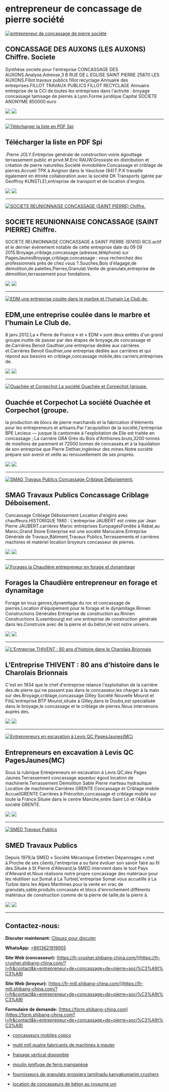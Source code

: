 # entrepreneur de concassage de pierre société

<a href="https://swt.shibang-china.com/?l=fr&img&k=entrepreneur+de+concassage+de+pierre+soci%C3%A9t%C3%A9" target="_blank">![entrepreneur de concassage de pierre société](http://static.shibang-china.com/all-800x300/261.jpg)</a>

## CONCASSAGE DES AUXONS (LES AUXONS) Chiffre. Societe
Synthèse societe pour l&#39;entreprise CONCASSAGE DES AUXONS.Analyse.Adresse,3 B RUE DE L EGLISE SAINT PIERRE 25870 LES AUXONS.Fillot travaux publics fillot recyclage Annuaire des entreprises.FILLOT TRAVAUX PUBLICS FILLOT RECYCLAGE Annuaire entreprise de la CCI de.toutes les entreprises dans l&#39;activité : broyage concassage tamisage de pierres à Lyon.Forme juridique Capital SOCIETE ANONYME 850000 euro


<a href="https://whatsapp.shibangsoft.com/WhatsApp.php" target="_blank" title="WhatsApp">![](http://static.shibang-china.com/icon/whatsapp.png)</a> <a href="https://swt.shibang-china.com/?l=fr&icon&k=entrepreneur+de+concassage+de+pierre+soci%C3%A9t%C3%A9" target="_blank">![](http://static.shibang-china.com/icon/chat-fr.png)</a>

---

<a href="https://swt.shibang-china.com/?l=fr&img&k=entrepreneur+de+concassage+de+pierre+soci%C3%A9t%C3%A9" target="_blank">![Télécharger la liste en PDF Spi](http://static.shibang-china.com/all-800x300/639.jpg)</a>

## Télécharger la liste en PDF Spi
.Pierre JOLY.Entreprise générale de construction voirie égouttage terrassement public et privé.M.Eric RAUW.Grossiste en distribution et création de pierre naturelles.Société immobilière.Concassage et criblage de pierres.Accueil TPK à Avignon dans le Vaucluse (84)T.P.K travaille également en étroite collaboration avec la société DK Transports (gérée par Geoffroy KUNSTLE),entreprise de transport et de location d&#39;engins.


<a href="https://whatsapp.shibangsoft.com/WhatsApp.php" target="_blank" title="WhatsApp">![](http://static.shibang-china.com/icon/whatsapp.png)</a> <a href="https://swt.shibang-china.com/?l=fr&icon&k=entrepreneur+de+concassage+de+pierre+soci%C3%A9t%C3%A9" target="_blank">![](http://static.shibang-china.com/icon/chat-fr.png)</a>

---

<a href="https://swt.shibang-china.com/?l=fr&img&k=entrepreneur+de+concassage+de+pierre+soci%C3%A9t%C3%A9" target="_blank">![SOCIETE REUNIONNAISE CONCASSAGE (SAINT PIERRE) Chiffre.](http://static.shibang-china.com/all-800x300/753.jpg)</a>

## SOCIETE REUNIONNAISE CONCASSAGE (SAINT PIERRE) Chiffre.
SOCIETE REUNIONNAISE CONCASSAGE à SAINT PIERRE (97410) RCS.actif et le dernier événement notable de cette entreprise date du 09 09 2015.Broyage,criblage,concassage (adresse,téléphone) sur PagesJaunesBroyage,criblage,concassage : vous recherchez des professionnels près de chez vous ?.Souches,Bois d&#39;élagage,de démolition,de palettes,Pierres,Granulat.Vente de granulats,entreprise de démolition,terrassement pour fondations.


<a href="https://whatsapp.shibangsoft.com/WhatsApp.php" target="_blank" title="WhatsApp">![](http://static.shibang-china.com/icon/whatsapp.png)</a> <a href="https://swt.shibang-china.com/?l=fr&icon&k=entrepreneur+de+concassage+de+pierre+soci%C3%A9t%C3%A9" target="_blank">![](http://static.shibang-china.com/icon/chat-fr.png)</a>

---

<a href="https://swt.shibang-china.com/?l=fr&img&k=entrepreneur+de+concassage+de+pierre+soci%C3%A9t%C3%A9" target="_blank">![EDM,une entreprise coulée dans le marbre et l&#39;humain Le Club de.](http://static.shibang-china.com/all-800x300/214.jpg)</a>

## EDM,une entreprise coulée dans le marbre et l&#39;humain Le Club de.
8 janv.2012.La « Pierre de France » et « EDM » sont deux entités d&#39;un grand groupe.inutile de passer par des étapes de broyage,de concassage et de.Carrières Benoit Gauthier,une entreprise dédiée aux carrières et.Carrières Benoit Gauthier,une entreprise dédiée aux carrières et qui répond aux besoins en criblage,concassage mobile,des carriers,entreprises de.


<a href="https://whatsapp.shibangsoft.com/WhatsApp.php" target="_blank" title="WhatsApp">![](http://static.shibang-china.com/icon/whatsapp.png)</a> <a href="https://swt.shibang-china.com/?l=fr&icon&k=entrepreneur+de+concassage+de+pierre+soci%C3%A9t%C3%A9" target="_blank">![](http://static.shibang-china.com/icon/chat-fr.png)</a>

---

<a href="https://swt.shibang-china.com/?l=fr&img&k=entrepreneur+de+concassage+de+pierre+soci%C3%A9t%C3%A9" target="_blank">![Ouachée et Corpechot La société Ouachée et Corpechot (groupe.](http://static.shibang-china.com/all-800x300/538.jpg)</a>

## Ouachée et Corpechot La société Ouachée et Corpechot (groupe.
la production de blocs de pierre marchands et la fabrication d&#39;éléments pour les entrepreneurs et artisans.Par l&#39;acquisition de la société,l&#39;entreprise BPE Lecieux — jusque là cantonnée à l&#39;exploitation de.Elle est traitée en concassage ;.La carrière GBA Grès du Bois d&#39;Anthisnes.bruts,3200 tonnes de moellons de parement et 72000 tonnes de concassés.et à la liquidation de son entreprise que Pierre Dethier,ingénieur des mines.Notre société prépare son avenir et veille au renouvellement de ses propres.


<a href="https://whatsapp.shibangsoft.com/WhatsApp.php" target="_blank" title="WhatsApp">![](http://static.shibang-china.com/icon/whatsapp.png)</a> <a href="https://swt.shibang-china.com/?l=fr&icon&k=entrepreneur+de+concassage+de+pierre+soci%C3%A9t%C3%A9" target="_blank">![](http://static.shibang-china.com/icon/chat-fr.png)</a>

---

<a href="https://swt.shibang-china.com/?l=fr&img&k=entrepreneur+de+concassage+de+pierre+soci%C3%A9t%C3%A9" target="_blank">![SMAG Travaux Publics Concassage Criblage Déboisement.](http://static.shibang-china.com/all-800x300/117.jpg)</a>

## SMAG Travaux Publics Concassage Criblage Déboisement.
Concassage Criblage Déboisement Location d&#39;engins avec chauffeurs.HISTORIQUE 1980 : L&#39;entreprise JAUBERT est créée par Jean Pierre JAUBERT.carrières Maroc entreprises EuropagesFondée à Rabat,au Maroc,Grand Stone Enterprise est une société Marocaine.Entreprise Générale de Travaux,Bâtiment,Travaux Publics,Terrassements.et carrières machines et matériel location broyeurs concasseur de pierres.


<a href="https://whatsapp.shibangsoft.com/WhatsApp.php" target="_blank" title="WhatsApp">![](http://static.shibang-china.com/icon/whatsapp.png)</a> <a href="https://swt.shibang-china.com/?l=fr&icon&k=entrepreneur+de+concassage+de+pierre+soci%C3%A9t%C3%A9" target="_blank">![](http://static.shibang-china.com/icon/chat-fr.png)</a>

---

<a href="https://swt.shibang-china.com/?l=fr&img&k=entrepreneur+de+concassage+de+pierre+soci%C3%A9t%C3%A9" target="_blank">![Forages la Chaudière entrepreneur en forage et dynamitage](http://static.shibang-china.com/all-800x300/131.jpg)</a>

## Forages la Chaudière entrepreneur en forage et dynamitage
Forage en tous genres,dynamitage du roc et concassage de pierres.Location d&#39;équipement pour le forage et le dynamitage.Rinnen Constructions Générales Entreprise de construction au.Rinnen Constructions (Luxembourg) est une entreprise de construction générale dans les.Construire avec de la pierre et du béton,tel est notre univers.


<a href="https://whatsapp.shibangsoft.com/WhatsApp.php" target="_blank" title="WhatsApp">![](http://static.shibang-china.com/icon/whatsapp.png)</a> <a href="https://swt.shibang-china.com/?l=fr&icon&k=entrepreneur+de+concassage+de+pierre+soci%C3%A9t%C3%A9" target="_blank">![](http://static.shibang-china.com/icon/chat-fr.png)</a>

---

<a href="https://swt.shibang-china.com/?l=fr&img&k=entrepreneur+de+concassage+de+pierre+soci%C3%A9t%C3%A9" target="_blank">![L&#39;Entreprise THIVENT : 80 ans d&#39;histoire dans le Charolais Brionnais](http://static.shibang-china.com/all-800x300/1424.jpg)</a>

## L&#39;Entreprise THIVENT : 80 ans d&#39;histoire dans le Charolais Brionnais
C&#39;est en 1934 que le chef d&#39;entreprise relance l&#39;exploitation de la carrière des.de pierre qui ne passent pas dans le concasseur,les charger à la main sur des.Broyage,criblage,concassage Gilley Société Nouvelle Mourot et FilsL&#39;entreprise BTP Mourot,située à Gilley,dans le Doubs,est spécialisée dans le broyage,le concassage et le criblage de pierres.Nous intervenons auprès des.


<a href="https://whatsapp.shibangsoft.com/WhatsApp.php" target="_blank" title="WhatsApp">![](http://static.shibang-china.com/icon/whatsapp.png)</a> <a href="https://swt.shibang-china.com/?l=fr&icon&k=entrepreneur+de+concassage+de+pierre+soci%C3%A9t%C3%A9" target="_blank">![](http://static.shibang-china.com/icon/chat-fr.png)</a>

---

<a href="https://swt.shibang-china.com/?l=fr&img&k=entrepreneur+de+concassage+de+pierre+soci%C3%A9t%C3%A9" target="_blank">![Entrepreneurs en excavation à Levis QC PagesJaunes(MC)](http://static.shibang-china.com/all-800x300/319.jpg)</a>

## Entrepreneurs en excavation à Levis QC PagesJaunes(MC)
Sous la rubrique Entrepreneurs en excavation à Levis QC,des Pages Jaunes.Terrassement concassage aqueduc égout location de machinerie.Terrassement Démolition Sable Pierre marteau hydraulique Location de machinerie.Carrières GRENTE Concassage et Criblage mobile AccueilGRENTE Carrières à Précorbin,concassage et criblage mobile sur toute la France.Située dans le centre Manche,entre Saint Lô et l&#39;A84,la société GRENTE.


<a href="https://whatsapp.shibangsoft.com/WhatsApp.php" target="_blank" title="WhatsApp">![](http://static.shibang-china.com/icon/whatsapp.png)</a> <a href="https://swt.shibang-china.com/?l=fr&icon&k=entrepreneur+de+concassage+de+pierre+soci%C3%A9t%C3%A9" target="_blank">![](http://static.shibang-china.com/icon/chat-fr.png)</a>

---

<a href="https://swt.shibang-china.com/?l=fr&img&k=entrepreneur+de+concassage+de+pierre+soci%C3%A9t%C3%A9" target="_blank">![SMED Travaux Publics](http://static.shibang-china.com/all-800x300/43.jpg)</a>

## SMED Travaux Publics
Depuis 1979,la SMED « Société Mécanique Entretien Dépannages »,met à.Proche de ses clients,l&#39;entreprise a su faire évoluer son savoir faire au fil des.Située à St Pierre d&#39;Allevard,la SMED intervient dans le tout Pays d&#39;Allevard et.Nous réalisons notre propre concassage des matériaux pour les réutiliser sur.Somat à La TurbieL&#39;entreprise Somat vous accueille à La Turbie dans les Alpes Maritimes pour la vente en vrac de granulats,sable,produits concassés et blocs d&#39;enrochement.différents matériaux de construction comme de la pierre de taille,de la pierre à.


<a href="https://whatsapp.shibangsoft.com/WhatsApp.php" target="_blank" title="WhatsApp">![](http://static.shibang-china.com/icon/whatsapp.png)</a> <a href="https://swt.shibang-china.com/?l=fr&icon&k=entrepreneur+de+concassage+de+pierre+soci%C3%A9t%C3%A9" target="_blank">![](http://static.shibang-china.com/icon/chat-fr.png)</a>

---
## Contactez-nous:

**Discuter maintenant:** [Cliquez pour discuter](https://swt.shibang-china.com?l=fr&contact&k=entrepreneur+de+concassage+de+pierre+soci%C3%A9t%C3%A9)

**WhatsApp:**  [+8613621919955](https://whatsapp.shibangsoft.com/WhatsApp.php)

**Site Web (concasseur):** [https://fr-crusher.shibang-china.com/](https://fr-crusher.shibang-china.com/?l=fr&contact&k=entrepreneur+de+concassage+de+pierre+soci%C3%A9t%C3%A9)

**Site Web (broyeur):** [https://fr-mill.shibang-china.com/](https://fr-mill.shibang-china.com/?l=fr&contact&k=entrepreneur+de+concassage+de+pierre+soci%C3%A9t%C3%A9)

**Formulaire de demande:** [https://form.shibang-china.com](https://form.shibang-china.com?l=fr&contact&k=entrepreneur+de+concassage+de+pierre+soci%C3%A9t%C3%A9)

* [concasseurs mobiles copco](../38/concasseurs%20mobiles%20copco.md)

* [multi mill quatre fabricants de machines à meuler](../32/multi%20mill%20quatre%20fabricants%20de%20machines%20%C3%A0%20meuler.md)

* [fraisage vertical disponible](../27/fraisage%20vertical%20disponible.md)

* [moulin ignifuge de ferro manganèse](../34/moulin%20ignifuge%20de%20ferro%20mangan%C3%A8se.md)

* [fournisseurs de granulats grossiers tamilnadu kanyakumarim crushers](../26/fournisseurs%20de%20granulats%20grossiers%20tamilnadu%20kanyakumarim%20crushers.md)

* [location de concasseurs de béton au royaume uni](../34/location%20de%20concasseurs%20de%20b%C3%A9ton%20au%20royaume%20uni.md)